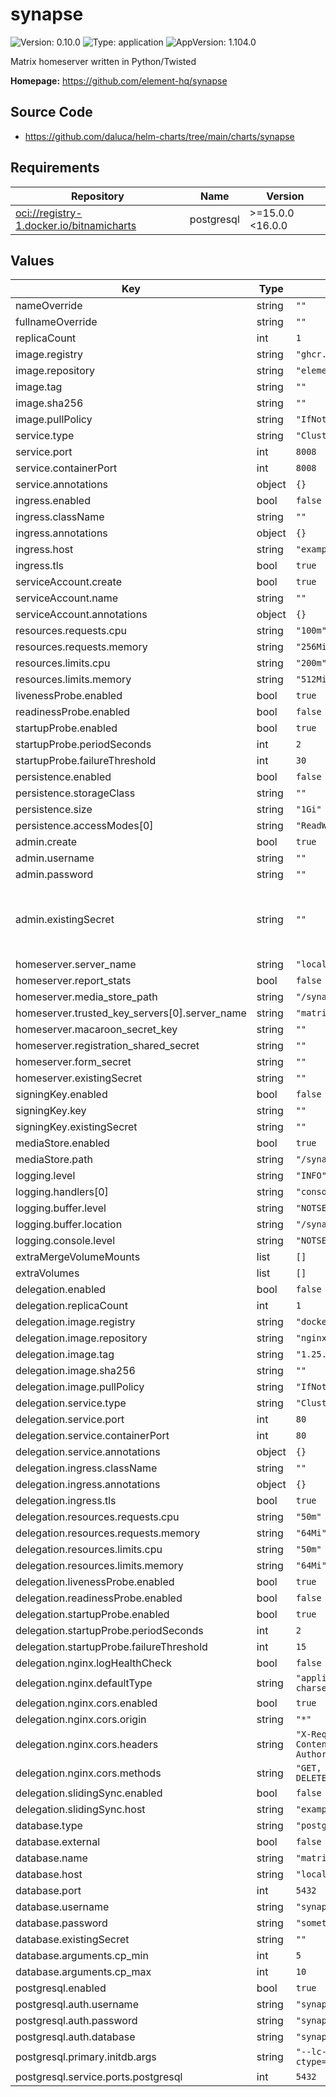 # synapse

![Version: 0.10.0](https://img.shields.io/badge/Version-0.10.0-informational?style=flat-square) ![Type: application](https://img.shields.io/badge/Type-application-informational?style=flat-square) ![AppVersion: 1.104.0](https://img.shields.io/badge/AppVersion-1.104.0-informational?style=flat-square)

Matrix homeserver written in Python/Twisted

**Homepage:** <https://github.com/element-hq/synapse>

## Source Code

* <https://github.com/daluca/helm-charts/tree/main/charts/synapse>

## Requirements

| Repository | Name | Version |
|------------|------|---------|
| <oci://registry-1.docker.io/bitnamicharts> | postgresql | >=15.0.0 <16.0.0 |

## Values

| Key | Type | Default | Description |
|-----|------|---------|-------------|
| nameOverride | string | `""` |  |
| fullnameOverride | string | `""` |  |
| replicaCount | int | `1` |  |
| image.registry | string | `"ghcr.io"` |  |
| image.repository | string | `"element-hq/synapse"` |  |
| image.tag | string | `""` |  |
| image.sha256 | string | `""` |  |
| image.pullPolicy | string | `"IfNotPresent"` |  |
| service.type | string | `"ClusterIP"` |  |
| service.port | int | `8008` |  |
| service.containerPort | int | `8008` |  |
| service.annotations | object | `{}` |  |
| ingress.enabled | bool | `false` |  |
| ingress.className | string | `""` |  |
| ingress.annotations | object | `{}` |  |
| ingress.host | string | `"example.org"` |  |
| ingress.tls | bool | `true` |  |
| serviceAccount.create | bool | `true` |  |
| serviceAccount.name | string | `""` |  |
| serviceAccount.annotations | object | `{}` |  |
| resources.requests.cpu | string | `"100m"` |  |
| resources.requests.memory | string | `"256Mi"` |  |
| resources.limits.cpu | string | `"200m"` |  |
| resources.limits.memory | string | `"512Mi"` |  |
| livenessProbe.enabled | bool | `true` |  |
| readinessProbe.enabled | bool | `false` |  |
| startupProbe.enabled | bool | `true` |  |
| startupProbe.periodSeconds | int | `2` |  |
| startupProbe.failureThreshold | int | `30` |  |
| persistence.enabled | bool | `false` |  |
| persistence.storageClass | string | `""` |  |
| persistence.size | string | `"1Gi"` |  |
| persistence.accessModes[0] | string | `"ReadWriteOnce"` |  |
| admin.create | bool | `true` |  |
| admin.username | string | `""` |  |
| admin.password | string | `""` |  |
| admin.existingSecret | string | `""` | secret must contain the keys `username` and `password` |
| homeserver.server_name | string | `"localhost"` |  |
| homeserver.report_stats | bool | `false` |  |
| homeserver.media_store_path | string | `"/synapse/media_store"` |  |
| homeserver.trusted_key_servers[0].server_name | string | `"matrix.org"` |  |
| homeserver.macaroon_secret_key | string | `""` |  |
| homeserver.registration_shared_secret | string | `""` |  |
| homeserver.form_secret | string | `""` |  |
| homeserver.existingSecret | string | `""` |  |
| signingKey.enabled | bool | `false` |  |
| signingKey.key | string | `""` |  |
| signingKey.existingSecret | string | `""` |  |
| mediaStore.enabled | bool | `true` |  |
| mediaStore.path | string | `"/synapse/media_store"` |  |
| logging.level | string | `"INFO"` |  |
| logging.handlers[0] | string | `"console"` |  |
| logging.buffer.level | string | `"NOTSET"` |  |
| logging.buffer.location | string | `"/synapse/homeserver.log"` |  |
| logging.console.level | string | `"NOTSET"` |  |
| extraMergeVolumeMounts | list | `[]` |  |
| extraVolumes | list | `[]` |  |
| delegation.enabled | bool | `false` |  |
| delegation.replicaCount | int | `1` |  |
| delegation.image.registry | string | `"docker.io"` |  |
| delegation.image.repository | string | `"nginx"` |  |
| delegation.image.tag | string | `"1.25.4-alpine"` |  |
| delegation.image.sha256 | string | `""` |  |
| delegation.image.pullPolicy | string | `"IfNotPresent"` |  |
| delegation.service.type | string | `"ClusterIP"` |  |
| delegation.service.port | int | `80` |  |
| delegation.service.containerPort | int | `80` |  |
| delegation.service.annotations | object | `{}` |  |
| delegation.ingress.className | string | `""` |  |
| delegation.ingress.annotations | object | `{}` |  |
| delegation.ingress.tls | bool | `true` |  |
| delegation.resources.requests.cpu | string | `"50m"` |  |
| delegation.resources.requests.memory | string | `"64Mi"` |  |
| delegation.resources.limits.cpu | string | `"50m"` |  |
| delegation.resources.limits.memory | string | `"64Mi"` |  |
| delegation.livenessProbe.enabled | bool | `true` |  |
| delegation.readinessProbe.enabled | bool | `false` |  |
| delegation.startupProbe.enabled | bool | `true` |  |
| delegation.startupProbe.periodSeconds | int | `2` |  |
| delegation.startupProbe.failureThreshold | int | `15` |  |
| delegation.nginx.logHealthCheck | bool | `false` |  |
| delegation.nginx.defaultType | string | `"application/json; charset=utf-8"` |  |
| delegation.nginx.cors.enabled | bool | `true` |  |
| delegation.nginx.cors.origin | string | `"*"` |  |
| delegation.nginx.cors.headers | string | `"X-Requested-With, Content-Type, Authorization, Date"` |  |
| delegation.nginx.cors.methods | string | `"GET, HEAD, POST, PUT, DELETE, OPTIONS"` |  |
| delegation.slidingSync.enabled | bool | `false` |  |
| delegation.slidingSync.host | string | `"example.org"` |  |
| database.type | string | `"postgresql"` |  |
| database.external | bool | `false` |  |
| database.name | string | `"matrix_synapse"` |  |
| database.host | string | `"localhost"` |  |
| database.port | int | `5432` |  |
| database.username | string | `"synapse_user"` |  |
| database.password | string | `"somethingSecureIPromise"` |  |
| database.existingSecret | string | `""` |  |
| database.arguments.cp_min | int | `5` |  |
| database.arguments.cp_max | int | `10` |  |
| postgresql.enabled | bool | `true` |  |
| postgresql.auth.username | string | `"synapse"` |  |
| postgresql.auth.password | string | `"synapse"` |  |
| postgresql.auth.database | string | `"synapse"` |  |
| postgresql.primary.initdb.args | string | `"--lc-collate=C --lc-ctype=C"` |  |
| postgresql.service.ports.postgresql | int | `5432` |  |
